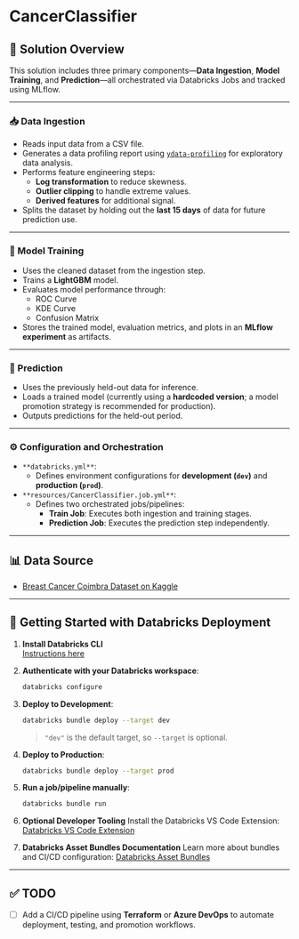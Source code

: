 # CancerClassifier

## 🧪 Solution Overview

This solution includes three primary components—**Data Ingestion**, **Model Training**, and **Prediction**—all orchestrated via Databricks Jobs and tracked using MLflow.

---

### 📥 Data Ingestion

- Reads input data from a CSV file.
- Generates a data profiling report using [`ydata-profiling`](https://github.com/ydataai/ydata-profiling) for exploratory data analysis.
- Performs feature engineering steps:
  - **Log transformation** to reduce skewness.
  - **Outlier clipping** to handle extreme values.
  - **Derived features** for additional signal.
- Splits the dataset by holding out the **last 15 days** of data for future prediction use.

---

### 🤖 Model Training

- Uses the cleaned dataset from the ingestion step.
- Trains a **LightGBM** model.
- Evaluates model performance through:
  - ROC Curve
  - KDE Curve
  - Confusion Matrix
- Stores the trained model, evaluation metrics, and plots in an **MLflow experiment** as artifacts.

---

### 🔮 Prediction

- Uses the previously held-out data for inference.
- Loads a trained model (currently using a **hardcoded version**; a model promotion strategy is recommended for production).
- Outputs predictions for the held-out period.

---

### ⚙️ Configuration and Orchestration

- `**databricks.yml**`:
  - Defines environment configurations for **development (`dev`)** and **production (`prod`)**.
- `**resources/CancerClassifier.job.yml**`:
  - Defines two orchestrated jobs/pipelines:
    - **Train Job**: Executes both ingestion and training stages.
    - **Prediction Job**: Executes the prediction step independently.

---

## 📊 Data Source

- [Breast Cancer Coimbra Dataset on Kaggle](https://www.kaggle.com/datasets/yasserhessein/breast-cancer-coimbra-data-set)

---

## 🚀 Getting Started with Databricks Deployment

1. **Install Databricks CLI**  
   [Instructions here](https://docs.databricks.com/dev-tools/cli/databricks-cli.html)

2. **Authenticate with your Databricks workspace**:
   ```bash
   databricks configure

3. **Deploy to Development**:

   ```bash
   databricks bundle deploy --target dev
   ```

   > `"dev"` is the default target, so `--target` is optional.

4. **Deploy to Production**:

   ```bash
   databricks bundle deploy --target prod
   ```

5. **Run a job/pipeline manually**:

   ```bash
   databricks bundle run
   ```

6. **Optional Developer Tooling**
   Install the Databricks VS Code Extension:
   [Databricks VS Code Extension](https://docs.databricks.com/dev-tools/vscode-ext.html)

7. **Databricks Asset Bundles Documentation**
   Learn more about bundles and CI/CD configuration:
   [Databricks Asset Bundles](https://docs.databricks.com/dev-tools/bundles/index.html)

---

## ✅ TODO

* [ ] Add a CI/CD pipeline using **Terraform** or **Azure DevOps** to automate deployment, testing, and promotion workflows.